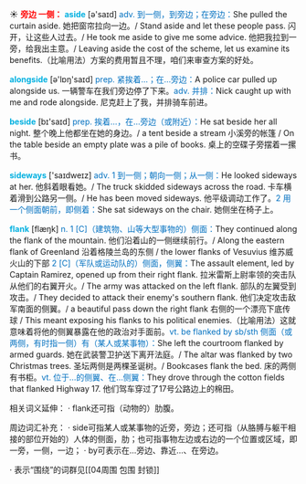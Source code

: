 ☀ <font color="red">**旁边 一侧：**</font>
<font color="sky blue">**aside**</font> [ə'saɪd] 
<font color="#0070c0">adv. 到一侧，到旁边；在旁边：</font>She pulled the curtain aside. 她把窗帘拉向一边。/ Stand aside and let these people pass. 闪开，让这些人过去。/ He took me aside to give me some advice. 他把我拉到一旁，给我出主意。/ Leaving aside the cost of the scheme, let us examine its benefits.（比喻用法）方案的费用暂且不理，咱们来审查方案的好处。

<font color="sky blue">**alongside**</font> [ə'lɒŋ'saɪd] 
<font color="#0070c0">prep. 紧挨着…；在…旁边：</font>A police car pulled up alongside us. 一辆警车在我们旁边停了下来。<font color="#0070c0">adv. 并排：</font>Nick caught up with me and rode alongside. 尼克赶上了我，并排骑车前进。

<font color="sky blue">**beside**</font> [bɪ'saɪd] 
<font color="#0070c0">prep. 挨着…，在…旁边（或附近）：</font>He sat beside her all night. 整个晚上他都坐在她的身边。/ a tent beside a stream 小溪旁的帐篷 / On the table beside an empty plate was a pile of books. 桌上的空碟子旁摆着一摞书。

<font color="sky blue">**sideways**</font> ['saɪdweɪz] 
<font color="#0070c0">adv. 1 到一侧；朝向一侧；从一侧：</font>He looked sideways at her. 他斜着眼看她。/ The truck skidded sideways across the road. 卡车横着滑到公路另一侧。/ He has been moved sideways. 他平级调动工作了。<font color="#0070c0">2 用一个侧面朝前，即侧着：</font>She sat sideways on the chair. 她侧坐在椅子上。
           
<font color="sky blue">**flank**</font> [flæŋk]
<font color="#0070c0">n. 1 [C]（建筑物、山等大型事物的）侧面：</font>They continued along the flank of the mountain. 他们沿着山的一侧继续前行。/ Along the eastern flank of Greenland 沿着格陵兰岛的东侧 / the lower flanks of Vesuvius 维苏威火山的下部 <font color="#0070c0">2 [C]（军队或运动队的）侧面，侧翼：</font>The assault element, led by Captain Ramirez, opened up from their right flank. 拉米雷斯上尉率领的突击队从他们的右翼开火。/ The army was attacked on the left flank. 部队的左翼受到攻击。/ They decided to attack their enemy's southern flank. 他们决定攻击敌军南面的侧翼。/ a beautiful pass down the right flank 右侧的一个漂亮下底传球 / This meant exposing his flanks to his political enemies.（比喻用法）这就意味着将他的侧翼暴露在他的政治对手面前。<font color="#0070c0">vt. be flanked by sb/sth 侧面（或两侧，有时指一侧）有（某人或某事物）：</font>She left the courtroom flanked by armed guards. 她在武装警卫护送下离开法庭。/ The altar was flanked by two Christmas trees. 圣坛两侧是两棵圣诞树。/ Bookcases flank the bed. 床的两侧有书柜。<font color="#0070c0">vt. 位于…的侧翼、在…侧翼：</font>They drove through the cotton fields that flanked Highway 17. 他们驾车穿过了17号公路边上的棉田。

相关词义延伸：
· flank还可指（动物的）肋腹。
           
周边词汇补充：
· side可指某人或某事物的近旁，旁边；还可指（从胳膊与躯干相接的部位开始的）人体的侧面，肋；也可指事物左边或右边的一个位置或区域，即一旁，一侧，一边；
· by可表示在…旁边、靠近…、在旁边。

· 表示“围绕”的词群见[[04周围 包围 封锁]]
